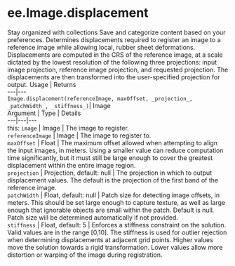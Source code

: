  
#  ee.Image.displacement
Stay organized with collections  Save and categorize content based on your preferences. 
Determines displacements required to register an image to a reference image while allowing local, rubber sheet deformations. Displacements are computed in the CRS of the reference image, at a scale dictated by the lowest resolution of the following three projections: input image projection, reference image projection, and requested projection. The displacements are then transformed into the user-specified projection for output. Usage | Returns  
---|---  
`Image.displacement(referenceImage, maxOffset, _projection_, _patchWidth_, _stiffness_)`|  Image  
Argument | Type | Details  
---|---|---  
this: `image` | Image | The image to register.  
`referenceImage` | Image | The image to register to.  
`maxOffset` | Float | The maximum offset allowed when attempting to align the input images, in meters. Using a smaller value can reduce computation time significantly, but it must still be large enough to cover the greatest displacement within the entire image region.  
`projection` | Projection, default: null | The projection in which to output displacement values. The default is the projection of the first band of the reference image.  
`patchWidth` | Float, default: null | Patch size for detecting image offsets, in meters. This should be set large enough to capture texture, as well as large enough that ignorable objects are small within the patch. Default is null. Patch size will be determined automatically if not provided.  
`stiffness` | Float, default: 5 | Enforces a stiffness constraint on the solution. Valid values are in the range [0,10]. The stiffness is used for outlier rejection when determining displacements at adjacent grid points. Higher values move the solution towards a rigid transformation. Lower values allow more distortion or warping of the image during registration.  
